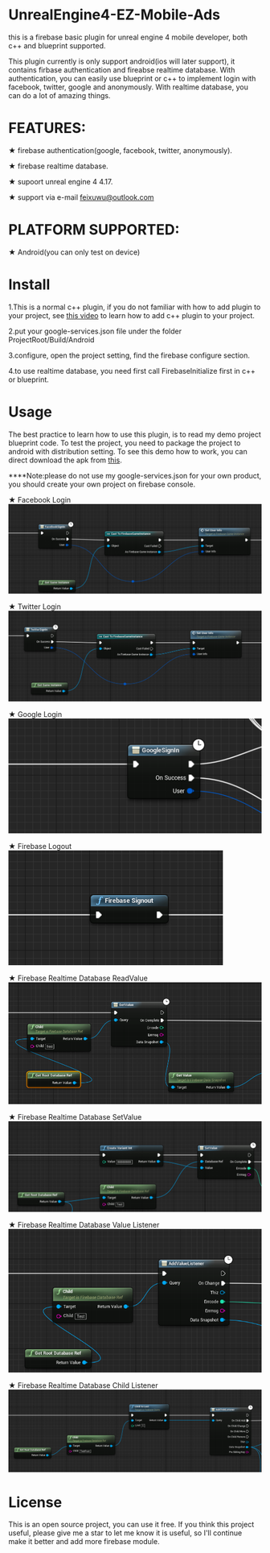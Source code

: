 # UnrealEngine4-EZ-Mobile-Ads
this is a firebase basic plugin for unreal engine 4 mobile developer, both c++ and blueprint supported.

This plugin currently is only support android(ios will later support), it contains firbase authentication and fireabse realtime database.
With authentication, you can easily use blueprint or c++ to implement login with facebook, twitter, google and anonymously.
With realtime database, you can do a lot of amazing things.


# FEATURES: 

★  firebase authentication(google, facebook, twitter, anonymously).

★  firebase realtime database.

★  supoort unreal engine 4 4.17.

★  support via e-mail feixuwu@outlook.com


# PLATFORM SUPPORTED:
★ Android(you can only test on device)



# Install

1.This is a normal c++ plugin, if you do not familiar with how to add plugin to your project,
see [this video](https://youtu.be/DRtkq0ewTz4) to learn how to add c++ plugin to your project.

2.put your google-services.json file under the folder ProjectRoot/Build/Android

3.configure, open the project setting, find the firebase configure section.

4.to use realtime database, you need first call FirebaseInitialize first in c++ or blueprint.


# Usage
  The best practice to learn how to use this plugin, is to read my demo project blueprint code. To test the project, you need to 
  package the project to android with distribution setting.
  To see this demo how to work, you can direct download the apk from [this](https://www.dropbox.com/s/tsv5ajjgymzcl5n/UEFireBase-Android-Shipping-armv7-es2.apk?dl=0).
  
  ****Note:please do not use my google-services.json for your own product, you should create your own project on firebase console.
  
  
★ Facebook Login
	![ScreenShot](docs/firebasefacebooklogin.PNG)
	
★ Twitter Login
	![ScreenShot](docs/firebasetwitter.PNG)
  
★ Google Login  
	![ScreenShot](docs/firebasegooglelogin.PNG)
	
★ Firebase Logout
	![ScreenShot](docs/firebaselogout.PNG)
  
★ Firebase Realtime Database ReadValue
	![ScreenShot](docs/firebasereadvalue.PNG)
	
★ Firebase Realtime Database SetValue
	![ScreenShot](docs/firebasesetvalue.PNG)
		
★ Firebase Realtime Database Value Listener
	![ScreenShot](docs/firebasevaluelistener.PNG)

★ Firebase Realtime Database Child Listener
	![ScreenShot](docs/firebasechildlistener.PNG)

  
# License
 This is an open source project, you can use it free. If you think this project useful, please give me a star to let me know 
it is useful, so I'll continue make it better and add more firebase module.
